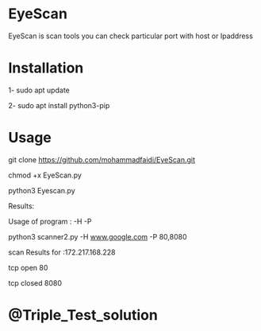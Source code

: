 # EyeScan
EyeScan is scan tools you can check particular port with host or Ipaddress


# Installation
1- sudo apt update

2- sudo apt install python3-pip


# Usage 
git clone https://github.com/mohammadfaidi/EyeScan.git

chmod +x EyeScan.py 

python3 Eyescan.py 

Results:

Usage of program : -H <target host> -P <target port>
    
    
python3 scanner2.py -H www.google.com -P 80,8080

scan Results for :172.217.168.228

tcp open 80

tcp closed 8080



# @Triple_Test_solution
